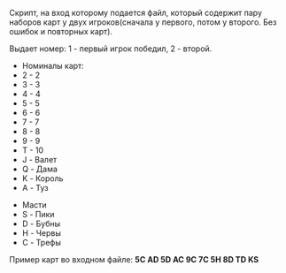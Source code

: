 <p>Скрипт, на вход которому подается файл, который содержит пару наборов карт у двух игроков(сначала у первого, потом у второго. Без ошибок и повторных карт).</p>
<p>Выдает номер: 1 - первый игрок победил, 2 - второй.</p>

<ul>
	<li>Номиналы карт:</li>
	<li>2 - 2</li>
	<li>3 - 3</li>
	<li>4 - 4</li>
	<li>5 - 5</li>
	<li>6 - 6</li>
	<li>7 - 7</li>
	<li>8 - 8</li>
	<li>9 - 9</li>
	<li>T - 10</li>
	<li>J - Валет</li>
	<li>Q - Дама</li>
	<li>K - Король</li>
	<li>A - Туз</li>
</ul>
<ul>
	<li>Масти</li>
	<li>S - Пики</li>
	<li>D - Бубны</li>
	<li>H - Червы</li>
	<li>C - Трефы</li>
</ul>
<p>Пример карт во входном файле: <b>5C AD 5D AC 9C 7C 5H 8D TD KS</b></p>


